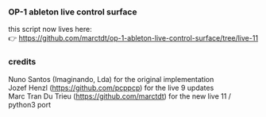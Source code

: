 ### OP-1 ableton live control surface

this script now lives here:    
👉 https://github.com/marctdt/op-1-ableton-live-control-surface/tree/live-11

### credits

Nuno Santos (Imaginando, Lda) for the original implementation  
Jozef Henzl (https://github.com/pcppcp) for the live 9 updates  
Marc Tran Du Trieu (https://github.com/marctdt) for the new live 11 / python3 port  
